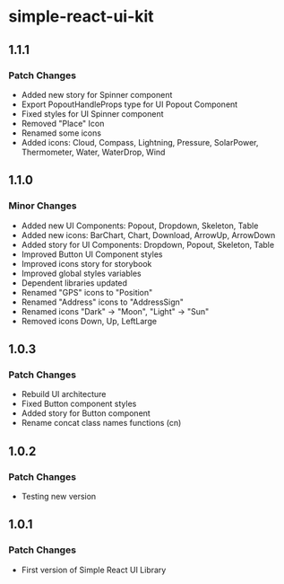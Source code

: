# simple-react-ui-kit

## 1.1.1

### Patch Changes

-   Added new story for Spinner component
-   Export PopoutHandleProps type for UI Popout Component
-   Fixed styles for UI Spinner component
-   Removed "Place" Icon
-   Renamed some icons
-   Added icons: Cloud, Compass, Lightning, Pressure, SolarPower, Thermometer, Water, WaterDrop, Wind

## 1.1.0

### Minor Changes

-   Added new UI Components: Popout, Dropdown, Skeleton, Table
-   Added new icons: BarChart, Chart, Download, ArrowUp, ArrowDown
-   Added story for UI Components: Dropdown, Popout, Skeleton, Table
-   Improved Button UI Component styles
-   Improved icons story for storybook
-   Improved global styles variables
-   Dependent libraries updated
-   Renamed "GPS" icons to "Position"
-   Renamed "Address" icons to "AddressSign"
-   Renamed icons "Dark" -> "Moon", "Light" -> "Sun"
-   Removed icons Down, Up, LeftLarge

## 1.0.3

### Patch Changes

-   Rebuild UI architecture
-   Fixed Button component styles
-   Added story for Button component
-   Rename concat class names functions (cn)

## 1.0.2

### Patch Changes

-   Testing new version

## 1.0.1

### Patch Changes

-   First version of Simple React UI Library
